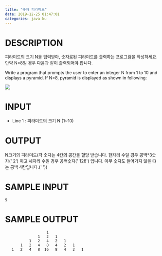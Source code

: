 ```yaml
---
title: "숫자 피라미드"
date: 2019-12-25 01:47:01
categories: java ku
---
```


# DESCRIPTION
피라미드의 크기 N을 입력받아, 숫자로된 피라미드를 출력하는 프로그램을 작성하세요. 만약 N=8일 경우 다음과 같이 출력되어야 합니다.

Write a program that prompts the user to enter an integer N from 1 to 10 and displays a pyramid. If N=8, pyramid is displayed as shown in following:

 
![](https://md.withcs.net/img/java2015/numbers_in_a_pyramid_pattern.png)

 

# INPUT
* Line 1 : 피라미드의 크기 N (1~10)

 

# OUTPUT
N크기의 피라미드(각 숫자는 4칸의 공간을 할당 받습니다. 한자리 수일 경우 공백*3숫자('   2') 이고 세자리 수일 경우 공백숫자(' 128') 입니다. 아무 숫자도 들어가지 않을 떄는 공백 4칸입니다.('    '))

# SAMPLE INPUT
```
5
```

# SAMPLE OUTPUT
```
                   1
               1   2   1
           1   2   4   2   1
       1   2   4   8   4   2   1
   1   2   4   8  16   8   4   2   1
```

<script src="https://gist.github.com/DetegiCE/1133de8a88c7942c036ea4f8be82d964.js"></script>
